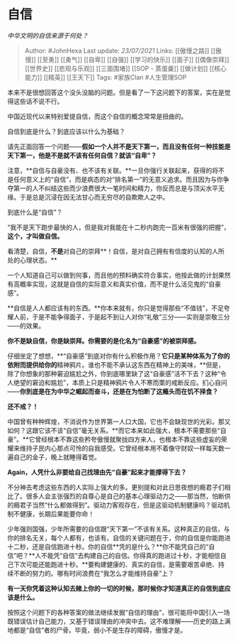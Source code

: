 # 自信
*中华文明的自信来源于何处？*

> Author: #JohnHexa
Last update: *23/07/2021* 
Links: [[傲慢之路]] [[傲慢]] [[至勇]] [[勇气]] [[自卑]] [[自强]] [[学习的快乐]] [[面子]] [[偶像崇拜]] [[世界史]] [[悲观与乐观]] [[三面围堵]] [[SOP - 蒸蛋羹]] [[做计划]] [[核心能力]] [[精英]] [[王天下]] 
Tags: #家族Clan  #人生管理SOP 



本来不是很想回答这个没头没脑的问题。但是看了一下这问题下的答案，实在是觉得这些话不说不行。

中国近现代以来特别爱提自信，而这个自信的概念常常是扭曲的。

自信到底是什么？到底应该以什么为基础？

请先正面回答一个问题——**假如一个人并不是天下第一，而且没有任何一种技能是天下第一，他是不是就不该有任何自信？就该“自卑”？**

注意，**自信与自豪没有、也不该有关联。**一旦你强行关联起来，获得的将不是任何意义上的“自信”，而是病态的对“排名第一”的无意义追求。而且因为与你争夺第一的人不纠结这些而少浪费很大一笔时间和精力，你反而总是与顶尖水平无缘。于是总是沉浸在因无法甘心而无穷尽的自欺欺人之中。

到底什么是“自信”？

“我不是天下跑步最快的人，但是我对我能在十二秒内跑完一百米有很强的把握”，**这个，才叫做自信。**

看清楚，自信，**不是**对自己的崇拜**！自信，是对自己拥有有信度的认知的人所处的心理状态。**

一个人知道自己可以做到何事，而且他的预料确实符合事实，他按此做的计划果然有高概率实现，这就是自信的实际意义和真实价值，而不是什么活见鬼的“自豪感”。

**自信是人人都应该有的东西。**你本来就有，你只是觉得那些“不值钱”，不足夸耀人前，于是不能争得面子，于是起不到让人对你“礼敬”三分——实则是崇敬三分——的效果。

**你不是缺自信，你是缺崇拜。你需要的是化名为“自豪感”的被崇拜感。**

仔细坐定了想想，**“自豪感”到底对你有什么积极作用？**它只是某种体系为了你的依附而提供给你的**精神鸦片。谁也不能不承认这东西在精神上的美味，**但是，除了你想象的那种窘迫尴尬之外，你到底哪里缺了这“自豪感”活不下去？这种“令人绝望的窘迫和尴尬”，本质上只是精神鸦片令人不寒而栗的戒断反应。扪心自问——**你到底是在为中华之崛起而奋斗，还是在为怕断了这瘾头而在饥不择食？**

**还不戒？！**

中国曾有种种辉煌，不消说作为世界第一人口大国，它也不会缺现世的光彩。那又如何？这跟它该不该“自信”毫无关系。**而它本来如此强大，根本不需要那些“自豪”。**它曾经根本不靠这些矜夸傲慢就聚拢四方来人，也根本不靠这些虚妄的荣耀来维持子民内心那点可怜的自我感受。它曾经根本用不着像守财奴一样每天数一遍自己的金子，晚上就睡得着觉。

**Again，人凭什么非要给自己找理由先“自豪”起来才能撑得下去？**

不分神去考虑这些东西的人实际上强大的多。更别提和对此日思夜想的瘾君子们相比了。很多人会主张强烈的自尊心是自己的基本心理驱动力之——那当然，怕断供的瘾君子当然“什么都做得到”。驱动力客观存在，但是这驱动机制健康吗？驱动机制不健康，长期后果能要你命！

少年强则国强，少年所需要的自信跟“天下第一”不该有关系。这种真正的自信，与你的排名无关，每个人都有，也该有。自信的关键问题在于，你的自信是你能跑进十二秒，还是自信跑进十秒。你的自信**凭的是什么？**你不能凭自己的“自信”吧？**人不能凭“自信”去构建自己的自信。你得真的跑进过十秒，才能相信自己下次可能还能跑进十秒。**要构建健康的、真实的自信，是需要艰苦卓绝、持续不断的努力的。哪有时间浪费在“我怎么才能维持自豪”上？

**有一天你凭着这种认知去赌上你的一切的时候，那时候你才知道真正的自信到底应该是什么。**

按照这个问题下的各种答案的做法继续发掘“自信的理由”，很可能将中国引入一场既错误估计自己能力，又基于错误理由的冲突中去。这不难理解——历史的路上满地都是“自信”者的尸骨。毕竟，弱小不是生存的障碍，傲慢才是。



